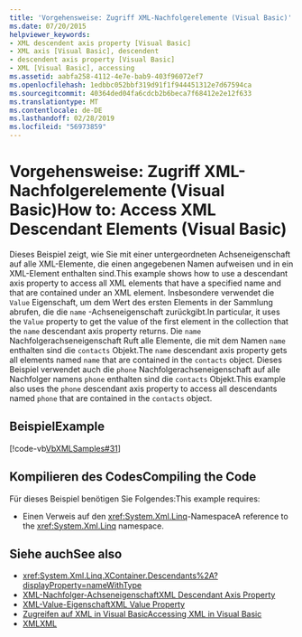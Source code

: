 ```yaml
---
title: 'Vorgehensweise: Zugriff XML-Nachfolgerelemente (Visual Basic)'
ms.date: 07/20/2015
helpviewer_keywords:
- XML descendent axis property [Visual Basic]
- XML axis [Visual Basic], descendent
- descendent axis property [Visual Basic]
- XML [Visual Basic], accessing
ms.assetid: aabfa258-4112-4e7e-bab9-403f96072ef7
ms.openlocfilehash: 1edbbc052bbf319d91f1f944451312e7d67594ca
ms.sourcegitcommit: 40364ded04fa6cdcb2b6beca7f68412e2e12f633
ms.translationtype: MT
ms.contentlocale: de-DE
ms.lasthandoff: 02/28/2019
ms.locfileid: "56973859"
---
```

# <a name="how-to-access-xml-descendant-elements-visual-basic"></a><span data-ttu-id="98edd-102">Vorgehensweise: Zugriff XML-Nachfolgerelemente (Visual Basic)</span><span class="sxs-lookup"><span data-stu-id="98edd-102">How to: Access XML Descendant Elements (Visual Basic)</span></span>
<span data-ttu-id="98edd-103">Dieses Beispiel zeigt, wie Sie mit einer untergeordneten Achseneigenschaft auf alle XML-Elemente, die einen angegebenen Namen aufweisen und in ein XML-Element enthalten sind.</span><span class="sxs-lookup"><span data-stu-id="98edd-103">This example shows how to use a descendant axis property to access all XML elements that have a specified name and that are contained under an XML element.</span></span> <span data-ttu-id="98edd-104">Insbesondere verwendet die `Value` Eigenschaft, um dem Wert des ersten Elements in der Sammlung abrufen, die die `name` -Achseneigenschaft zurückgibt.</span><span class="sxs-lookup"><span data-stu-id="98edd-104">In particular, it uses the `Value` property to get the value of the first element in the collection that the `name` descendant axis property returns.</span></span> <span data-ttu-id="98edd-105">Die `name` Nachfolgerachseneigenschaft Ruft alle Elemente, die mit dem Namen `name` enthalten sind die `contacts` Objekt.</span><span class="sxs-lookup"><span data-stu-id="98edd-105">The `name` descendant axis property gets all elements named `name` that are contained in the `contacts` object.</span></span> <span data-ttu-id="98edd-106">Dieses Beispiel verwendet auch die `phone` Nachfolgerachseneigenschaft auf alle Nachfolger namens `phone` enthalten sind die `contacts` Objekt.</span><span class="sxs-lookup"><span data-stu-id="98edd-106">This example also uses the `phone` descendant axis property to access all descendants named `phone` that are contained in the `contacts` object.</span></span>  
  
## <a name="example"></a><span data-ttu-id="98edd-107">Beispiel</span><span class="sxs-lookup"><span data-stu-id="98edd-107">Example</span></span>  
 [!code-vb[VbXMLSamples#31](~/samples/snippets/visualbasic/VS_Snippets_VBCSharp/VbXMLSamples/VB/XMLSamples13.vb#31)]  
  
## <a name="compiling-the-code"></a><span data-ttu-id="98edd-108">Kompilieren des Codes</span><span class="sxs-lookup"><span data-stu-id="98edd-108">Compiling the Code</span></span>  
 <span data-ttu-id="98edd-109">Für dieses Beispiel benötigen Sie Folgendes:</span><span class="sxs-lookup"><span data-stu-id="98edd-109">This example requires:</span></span>  
  
-   <span data-ttu-id="98edd-110">Einen Verweis auf den <xref:System.Xml.Linq>-Namespace</span><span class="sxs-lookup"><span data-stu-id="98edd-110">A reference to the <xref:System.Xml.Linq> namespace.</span></span>  
  
## <a name="see-also"></a><span data-ttu-id="98edd-111">Siehe auch</span><span class="sxs-lookup"><span data-stu-id="98edd-111">See also</span></span>
- <xref:System.Xml.Linq.XContainer.Descendants%2A?displayProperty=nameWithType>
- [<span data-ttu-id="98edd-112">XML-Nachfolger-Achseneigenschaft</span><span class="sxs-lookup"><span data-stu-id="98edd-112">XML Descendant Axis Property</span></span>](../../../../visual-basic/language-reference/xml-axis/xml-descendant-axis-property.md)
- [<span data-ttu-id="98edd-113">XML-Value-Eigenschaft</span><span class="sxs-lookup"><span data-stu-id="98edd-113">XML Value Property</span></span>](../../../../visual-basic/language-reference/xml-axis/xml-value-property.md)
- [<span data-ttu-id="98edd-114">Zugreifen auf XML in Visual Basic</span><span class="sxs-lookup"><span data-stu-id="98edd-114">Accessing XML in Visual Basic</span></span>](../../../../visual-basic/programming-guide/language-features/xml/accessing-xml.md)
- [<span data-ttu-id="98edd-115">XML</span><span class="sxs-lookup"><span data-stu-id="98edd-115">XML</span></span>](../../../../visual-basic/programming-guide/language-features/xml/index.md)
